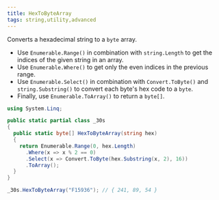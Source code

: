 ```yaml
---
title: HexToByteArray
tags: string,utility,advanced
---
```


Converts a hexadecimal string to a `byte` array.

- Use `Enumerable.Range()` in combination with `string.Length` to get the indices of the given string in an array.
- Use `Enumerable.Where()` to get only the even indices in the previous range.
- Use `Enumerable.Select()` in combination with `Convert.ToByte()` and `string.Substring()` to convert each byte's hex code to a `byte`.
- Finally, use `Enumerable.ToArray()` to return a `byte[]`.

```csharp
using System.Linq;

public static partial class _30s 
{
  public static byte[] HexToByteArray(string hex)
  {
    return Enumerable.Range(0, hex.Length)
      .Where(x => x % 2 == 0)
      .Select(x => Convert.ToByte(hex.Substring(x, 2), 16))
      .ToArray();
  }
}
```

```csharp
_30s.HexToByteArray("F15936"); // { 241, 89, 54 }
```
